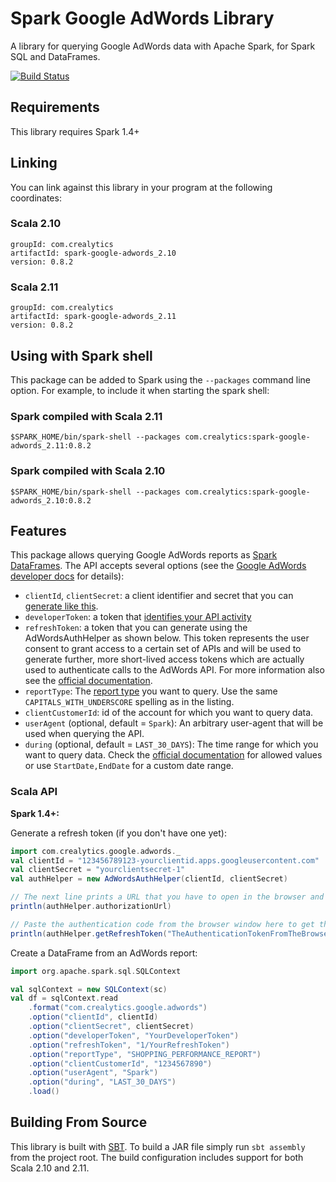# Spark Google AdWords Library

A library for querying Google AdWords data with Apache Spark, for Spark SQL and DataFrames.

[![Build Status](https://travis-ci.org/crealytics/spark-google-adwords.svg?branch=master)](https://travis-ci.org/crealytics/spark-google-adwords)

## Requirements

This library requires Spark 1.4+

## Linking
You can link against this library in your program at the following coordinates:

### Scala 2.10
```
groupId: com.crealytics
artifactId: spark-google-adwords_2.10
version: 0.8.2
```
### Scala 2.11
```
groupId: com.crealytics
artifactId: spark-google-adwords_2.11
version: 0.8.2
```

## Using with Spark shell
This package can be added to  Spark using the `--packages` command line option.  For example, to include it when starting the spark shell:

### Spark compiled with Scala 2.11
```
$SPARK_HOME/bin/spark-shell --packages com.crealytics:spark-google-adwords_2.11:0.8.2
```

### Spark compiled with Scala 2.10
```
$SPARK_HOME/bin/spark-shell --packages com.crealytics:spark-google-adwords_2.10:0.8.2
```

## Features
This package allows querying Google AdWords reports as [Spark DataFrames](https://spark.apache.org/docs/latest/sql-programming-guide.html).
The API accepts several options (see the [Google AdWords developer docs](https://developers.google.com/adwords/api/docs/guides/start) for details):
* `clientId`, `clientSecret`: a client identifier and secret that you can
  [generate like this](https://developers.google.com/adwords/api/docs/guides/authentication#create_a_client_identifier_and_client_secret).
* `developerToken`: a token that [identifies your API activity](https://developers.google.com/adwords/api/faq#15113)
* `refreshToken`: a token that you can generate using the AdWordsAuthHelper as shown below.
  This token represents the user consent to grant access to a certain set of APIs
  and will be used to generate further, more short-lived access tokens which are actually used to authenticate calls
  to the AdWords API.
  For more information also see the [official documentation](https://developers.google.com/adwords/api/docs/guides/authentication#configure_and_use_a_client_library).
* `reportType`: The [report type](https://developers.google.com/adwords/api/docs/appendix/reports#report-types) you want to query.
  Use the same `CAPITALS_WITH_UNDERSCORE` spelling as in the listing.
* `clientCustomerId`: id of the account for which you want to query data.
* `userAgent` (optional, default = `Spark`): An arbitrary user-agent that will be used when querying the API.
* `during` (optional, default = `LAST_30_DAYS`): The time range for which you want to query data.
  Check the [official documentation](https://developers.google.com/adwords/api/docs/guides/reporting#date-ranges) for allowed values
  or use `StartDate,EndDate` for a custom date range.

### Scala API
__Spark 1.4+:__

Generate a refresh token (if you don't have one yet):
```scala
import com.crealytics.google.adwords._
val clientId = "123456789123-yourclientid.apps.googleusercontent.com"
val clientSecret = "yourclientsecret-1"
val authHelper = new AdWordsAuthHelper(clientId, clientSecret)

// The next line prints a URL that you have to open in the browser and copy the displayed authentication code
println(authHelper.authorizationUrl)

// Paste the authentication code from the browser window here to get the refresh token
println(authHelper.getRefreshToken("TheAuthenticationTokenFromTheBrowser"))
```

Create a DataFrame from an AdWords report:
```scala
import org.apache.spark.sql.SQLContext

val sqlContext = new SQLContext(sc)
val df = sqlContext.read
    .format("com.crealytics.google.adwords")
    .option("clientId", clientId)
    .option("clientSecret", clientSecret)
    .option("developerToken", "YourDeveloperToken")
    .option("refreshToken", "1/YourRefreshToken")
    .option("reportType", "SHOPPING_PERFORMANCE_REPORT")
    .option("clientCustomerId", "1234567890")
    .option("userAgent", "Spark")
    .option("during", "LAST_30_DAYS")
    .load()
```

## Building From Source
This library is built with [SBT](http://www.scala-sbt.org/0.13/docs/Command-Line-Reference.html). To build a JAR file simply run `sbt assembly` from the project root. The build configuration includes support for both Scala 2.10 and 2.11.
